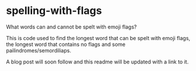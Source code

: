 # spelling-with-flags
 What words can and cannot be spelt with emoji flags?

This is code used to find the longest word that can be spelt with emoji flags, the longest word that contains no flags and some pailindromes/semordiliaps.

A blog post will soon follow and this readme will be updated with a link to it.